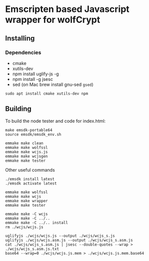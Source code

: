 # Emscripten based Javascript wrapper for wolfCrypt


## Installing

### Dependencies

  * cmake
  * xutils-dev
  * npm install uglify-js -g
  * npm install -g jsesc
  * sed (on Mac brew install gnu-sed `gsed`)

```
sudo apt install cmake xutils-dev npm
```

## Building

To build the node tester and code for index.html:

```
make emsdk-portable64
source emsdk/emsdk_env.sh

emmake make clean
emmake make wolfssl
emmake make wcjs.js
emmake make wcjsgen
emmake make tester
```



Other useful commands

```
./emsdk install latest
./emsdk activate latest

emmake make wolfssl
emmake make wcjs
emmake make wrapper
emmake make tester

emmake make -C wcjs
emmake make -C ../..
emmake make -C ../.. install
rm ./wcjs/wcjs.js 

uglifyjs ./wcjs/wcjs.js --output ./wcjs/wcjs_s.js
uglifyjs ./wcjs/wcjs.asm.js --output ./wcjs/wcjs_s.asm.js
cat ./wcjs/wcjs_s.asm.js | jsesc --double-quotes --wrap > ./wcjs/wcjs_s.asm.js.txt
base64 --wrap=0 ./wcjs/wcjs.js.mem > ./wcjs/wcjs.js.mem.base64
```
